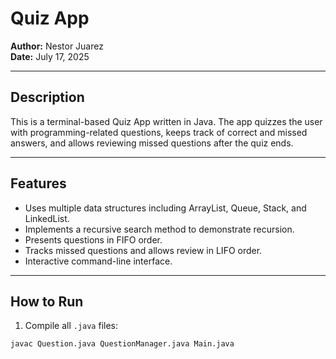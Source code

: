 # Quiz App

**Author:** Nestor Juarez  
**Date:** July 17, 2025

---

## Description

This is a terminal-based Quiz App written in Java. The app quizzes the user with programming-related questions, keeps track of correct and missed answers, and allows reviewing missed questions after the quiz ends.

---

## Features

- Uses multiple data structures including ArrayList, Queue, Stack, and LinkedList.
- Implements a recursive search method to demonstrate recursion.
- Presents questions in FIFO order.
- Tracks missed questions and allows review in LIFO order.
- Interactive command-line interface.

---

## How to Run

1. Compile all `.java` files:

```bash
javac Question.java QuestionManager.java Main.java
